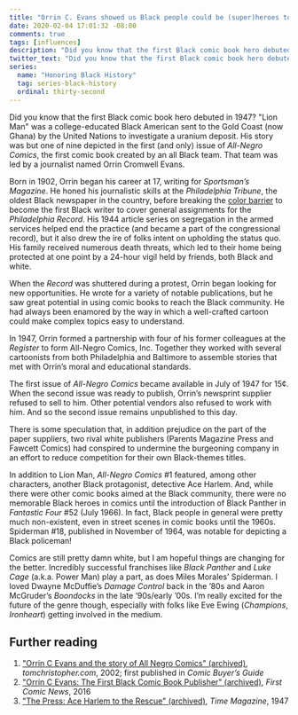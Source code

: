 ```yaml
---
title: "Orrin C. Evans showed us Black people could be (super)heroes too"
date: 2020-02-04 17:01:32 -08:00
comments: true
tags: [influences]
description: "Did you know that the first Black comic book hero debuted in 1947?"
twitter_text: "Did you know that the first Black comic book hero debuted in 1947?"
series:
  name: "Honoring Black History"
  tag: series-black-history
  ordinal: thirty-second
---
```


Did you know that the first Black comic book hero debuted in 1947? "Lion Man" was a college-educated Black American sent to the Gold Coast (now Ghana) by the United Nations to investigate a uranium deposit. His story was but one of nine depicted in the first (and only) issue of <cite>All-Negro Comics</cite>, the first comic book created by an all Black team. That team was led by a journalist named Orrin Cromwell Evans.

<!-- more -->

Born in 1902, Orrin began his career at 17, writing for <cite>Sportsman’s Magazine</cite>. He honed his journalistic skills at the <cite>Philadelphia Tribune</cite>, the oldest Black newspaper in the country, before breaking the [color barrier](https://www.thefreedictionary.com/Color+barrier) to become the first Black writer to cover general assignments for the <cite>Philadelphia Record</cite>. His 1944 article series on segregation in the armed services helped end the practice (and became a part of the congressional record), but it also drew the ire of folks intent on upholding the status quo. His family received numerous death threats, which led to their home being protected at one point by a 24-hour vigil held by friends, both Black and white.

When the <cite>Record</cite> was shuttered during a protest, Orrin began looking for new opportunities. He wrote for a variety of notable publications, but he saw great potential in using comic books to reach the Black community. He had always been enamored by the way in which a well-crafted cartoon could make complex topics easy to understand.

In 1947, Orrin formed a partnership with four of his former colleagues at the <cite>Register</cite> to form All-Negro Comics, Inc. Together they worked with several cartoonists from both Philadelphia and Baltimore to assemble stories that met with Orrin’s moral and educational standards.

The first issue of <cite>All-Negro Comics</cite> became available in July of 1947 for 15¢. When the second issue was ready to publish, Orrin’s newsprint supplier refused to sell to him. Other potential vendors also refused to work with him. And so the second issue remains unpublished to this day.

There is some speculation that, in addition prejudice on the part of the paper suppliers, two rival white publishers (Parents Magazine Press and Fawcett Comics) had conspired to undermine the burgeoning company in an effort to reduce competition for their own Black-themes titles.

In addition to Lion Man, <cite>All-Negro Comics</cite> #1 featured, among other characters, another Black protagonist, detective Ace Harlem. And, while there were other comic books aimed at the Black community, there were no memorable Black heroes in comics until the introduction of Black Panther in <cite>Fantastic Four</cite> #52 (July 1966). In fact, Black people in general were pretty much non-existent, even in street scenes in comic books until the 1960s. Spiderman #18, published in November of 1964, was notable for depicting a Black policeman!

Comics are still pretty damn white, but I am hopeful things are changing for the better. Incredibly successful franchises like <cite>Black Panther</cite> and <cite>Luke Cage</cite> (a.k.a. Power Man) play a part, as does Miles Morales’ Spiderman. I loved Dwayne McDuffie’s <cite>Damage Control</cite> back in the ’80s and Aaron McGruder’s <cite>Boondocks</cite> in the late ’90s/early ’00s. I’m really excited for the future of the genre though, especially with folks like Eve Ewing (<cite>Champions</cite>, <cite>Ironheart</cite>) getting involved in the medium.

## Further reading

1. ["Orrin C Evans and the story of All Negro Comics" (archived)](https://web.archive.org/web/20090307212906/http://www.tomchristopher.com/?op=home%2FComic+History%2FOrrin+C.+Evans+and+The+Story+of+All+Negro+Comics), <cite>tomchristopher.com</cite>, 2002; first published in <cite>Comic Buyer’s Guide</cite>
2. ["Orrin C Evans: The First Black Comic Book Publisher" (archived)](https://web.archive.org/web/20160306045620/http://www.firstcomicsnews.com/?p=98138), <cite>First Comic News</cite>, 2016
3. ["The Press: Ace Harlem to the Rescue" (archived)](https://web.archive.org/web/20100424121454/http://www.time.com/time/magazine/article/0%2C9171%2C779181%2C00.html), <cite>Time Magazine</cite>, 1947